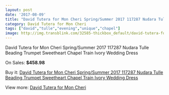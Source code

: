 ```yaml
---
layout: post
date: '2017-08-09'
title: "David Tutera for Mon Cheri Spring/Summer 2017 117287 Nudara Tulle Beading Trumpet Sweetheart Chapel Train Ivory Wedding Dress"
category: David Tutera for Mon Cheri
tags: ["david","tulle","evening","unique","chapel"]
image: http://img.transblink.com/32585-thickbox_default/david-tutera-for-mon-cheri-spring-summer-2017-117287-nudara-tulle-beading-trumpet-sweetheart-chapel-train-ivory-wedding-dress.jpg
---
```

David Tutera for Mon Cheri Spring/Summer 2017 117287 Nudara Tulle Beading Trumpet Sweetheart Chapel Train Ivory Wedding Dress

On Sales: **$458.98**
<a href="https://www.transblink.com/en/david-tutera-for-mon-cheri/10988-david-tutera-for-mon-cheri-spring-summer-2017-117287-nudara-tulle-beading-trumpet-sweetheart-chapel-train-ivory-wedding-dress.html"><amp-img layout="responsive" width="600" height="600" src="//img.transblink.com/32585-thickbox_default/david-tutera-for-mon-cheri-spring-summer-2017-117287-nudara-tulle-beading-trumpet-sweetheart-chapel-train-ivory-wedding-dress.jpg" alt="David Tutera for Mon Cheri Spring/Summer 2017 117287 Nudara Tulle Beading Trumpet Sweetheart Chapel Train Ivory Wedding Dress 0" /></a>
<a href="https://www.transblink.com/en/david-tutera-for-mon-cheri/10988-david-tutera-for-mon-cheri-spring-summer-2017-117287-nudara-tulle-beading-trumpet-sweetheart-chapel-train-ivory-wedding-dress.html"><amp-img layout="responsive" width="600" height="600" src="//img.transblink.com/32588-thickbox_default/david-tutera-for-mon-cheri-spring-summer-2017-117287-nudara-tulle-beading-trumpet-sweetheart-chapel-train-ivory-wedding-dress.jpg" alt="David Tutera for Mon Cheri Spring/Summer 2017 117287 Nudara Tulle Beading Trumpet Sweetheart Chapel Train Ivory Wedding Dress 1" /></a>
<a href="https://www.transblink.com/en/david-tutera-for-mon-cheri/10988-david-tutera-for-mon-cheri-spring-summer-2017-117287-nudara-tulle-beading-trumpet-sweetheart-chapel-train-ivory-wedding-dress.html"><amp-img layout="responsive" width="600" height="600" src="//img.transblink.com/32587-thickbox_default/david-tutera-for-mon-cheri-spring-summer-2017-117287-nudara-tulle-beading-trumpet-sweetheart-chapel-train-ivory-wedding-dress.jpg" alt="David Tutera for Mon Cheri Spring/Summer 2017 117287 Nudara Tulle Beading Trumpet Sweetheart Chapel Train Ivory Wedding Dress 2" /></a>
<a href="https://www.transblink.com/en/david-tutera-for-mon-cheri/10988-david-tutera-for-mon-cheri-spring-summer-2017-117287-nudara-tulle-beading-trumpet-sweetheart-chapel-train-ivory-wedding-dress.html"><amp-img layout="responsive" width="600" height="600" src="//img.transblink.com/32586-thickbox_default/david-tutera-for-mon-cheri-spring-summer-2017-117287-nudara-tulle-beading-trumpet-sweetheart-chapel-train-ivory-wedding-dress.jpg" alt="David Tutera for Mon Cheri Spring/Summer 2017 117287 Nudara Tulle Beading Trumpet Sweetheart Chapel Train Ivory Wedding Dress 3" /></a>

Buy it: [David Tutera for Mon Cheri Spring/Summer 2017 117287 Nudara Tulle Beading Trumpet Sweetheart Chapel Train Ivory Wedding Dress](https://www.transblink.com/en/david-tutera-for-mon-cheri/10988-david-tutera-for-mon-cheri-spring-summer-2017-117287-nudara-tulle-beading-trumpet-sweetheart-chapel-train-ivory-wedding-dress.html "David Tutera for Mon Cheri Spring/Summer 2017 117287 Nudara Tulle Beading Trumpet Sweetheart Chapel Train Ivory Wedding Dress")

View more: [David Tutera for Mon Cheri](https://www.transblink.com/en/98-david-tutera-for-mon-cheri "David Tutera for Mon Cheri")